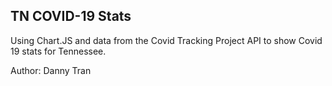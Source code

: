 TN COVID-19 Stats
---

Using Chart.JS and data from the Covid Tracking Project API to show Covid 19 stats for Tennessee.

Author: Danny Tran
